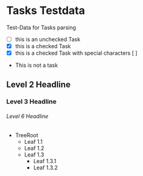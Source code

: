 # Tasks Testdata

Test-Data for Tasks parsing

- [ ] this is an unchecked Task
- [x] this is a checked Task
- [x] this is a checked Task with special characters [ ]
- This is not a task

## Level 2 Headline

### Level 3 Headline

###### Level 6 Headline

- TreeRoot
  - Leaf 1.1
  - Leaf 1.2
  - Leaf 1.3
    - Leaf 1.3.1
    - Leaf 1.3.2
